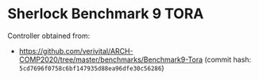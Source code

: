 # Sherlock Benchmark 9 TORA

Controller obtained from:

- https://github.com/verivital/ARCH-COMP2020/tree/master/benchmarks/Benchmark9-Tora (commit hash: `5cd7696f0758c6bf147935d88ea96dfe30c56286`)
